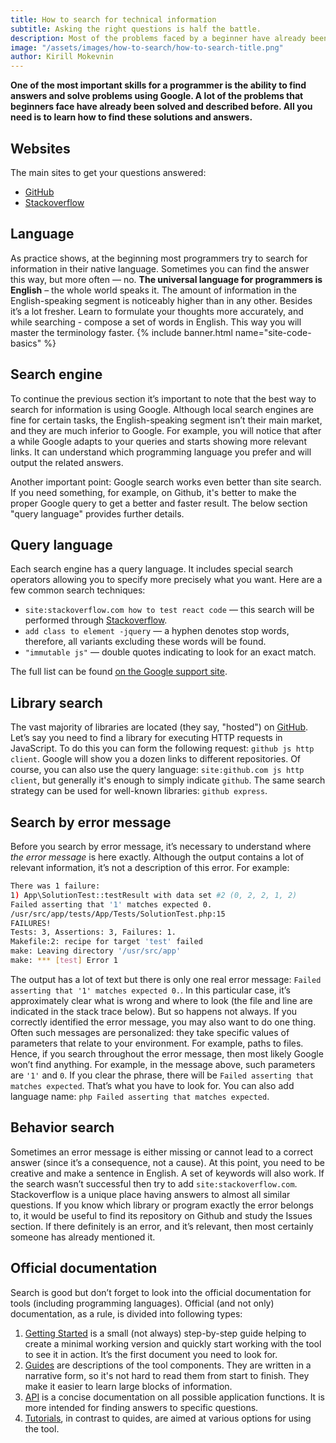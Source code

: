 ```yaml
---
title: How to search for technical information
subtitle: Asking the right questions is half the battle.
description: Most of the problems faced by a beginner have already been solved and described. You just need to learn how to find these solutions and answers
image: "/assets/images/how-to-search/how-to-search-title.png"
author: Kirill Mokevnin
---
```


**One of the most important skills for a programmer is the ability to find answers and solve problems using Google. A lot of the problems that beginners face have already been solved and described before. All you need is to learn how to find these solutions and answers.**

## Websites

The main sites to get your questions answered:
* [GitHub](https://github.com)
* [Stackoverflow](https://stackoverflow.com)

## Language

As practice shows, at the beginning most programmers try to search for information in their native language. Sometimes you can find the answer this way, but more often — no. **The universal language for programmers is English** – the whole world speaks it. The amount of information in the English-speaking segment is noticeably higher than in any other. Besides it’s a lot fresher. Learn to formulate your thoughts more accurately, and while searching - compose a set of words in English. This way you will master the terminology faster.
{% include banner.html name="site-code-basics" %}

## Search engine

To continue the previous section it’s important to note that the best way to search for information is using Google. Although local search engines are fine for certain tasks, the English-speaking segment isn’t their main market, and they are much inferior to Google. For example, you will notice that after a while Google adapts to your queries and starts showing more relevant links. It can understand which programming language you prefer and will output the related answers.

Another important point: Google search works even better than site search. If you need something, for example, on Github, it's better to make the proper Google query to get a better and faster result. The below section "query language" provides further details.

## Query language

Each search engine has a query language. It includes special search operators allowing you to specify more precisely what you want. Here are a few common search techniques:

* `site:stackoverflow.com how to test react code` — this search will be performed through [Stackoverflow](https://stackoverflow.com/).
* `add class to element -jquery` — a hyphen denotes stop words, therefore, all variants excluding these words will be found.
* `"immutable js"` — double quotes indicating to look for an exact match.

The full list can be found [on the Google support site](https://support.google.com/websearch/answer/2466433?visit_id=1-636424030566191968-2246914586&p=adv_operators&hl=en&rd=1).

## Library search

The vast majority of libraries are located (they say, "hosted") on [GitHub](https://github.com). Let’s say you need to find a library for executing HTTP requests in JavaScript. To do this you can form the following request: `github js http client`. Google will show you a dozen links to different repositories. Of course, you can also use the query language: `site:github.com js http client`, but generally it's enough to simply indicate `github`.
The same search strategy can be used for well-known libraries: `github express`.

## Search by error message

Before you search by error message, it’s necessary to understand where *the error message* is here exactly. Although the output contains a lot of relevant information, it’s not a description of this error. For example:

```sh
There was 1 failure:
1) App\SolutionTest::testResult with data set #2 (0, 2, 2, 1, 2)
Failed asserting that '1' matches expected 0.
/usr/src/app/tests/App/Tests/SolutionTest.php:15
FAILURES!
Tests: 3, Assertions: 3, Failures: 1.
Makefile:2: recipe for target 'test' failed
make: Leaving directory '/usr/src/app'
make: *** [test] Error 1
```

The output has a lot of text but there is only one real error message: `Failed asserting that '1' matches expected 0.`. In this particular case, it’s approximately clear what is wrong and where to look (the file and line are indicated in the stack trace below). But so happens not always. If you correctly identified the error message, you may also want to do one thing. Often such messages are personalized: they take specific values of parameters that relate to your environment. For example, paths to files. Hence, if you search throughout the error message, then most likely Google won’t find anything. For example, in the message above, such parameters are `'1'` and `0`. If you clear the phrase, there will be `Failed asserting that matches expected`. That’s what you have to look for. You can also add language name: `php Failed asserting that matches expected`.

## Behavior search

Sometimes an error message is either missing or cannot lead to a correct answer (since it’s a consequence, not a cause). At this point, you need to be creative and make a sentence in English. A set of keywords will also work. If the search wasn’t successful then try to add `site:stackoverflow.com`. Stackoverflow is a unique place having answers to almost all similar questions.
If you know which library or program exactly the error belongs to, it would be useful to find its repository on Github and study the Issues section. If there definitely is an error, and it’s relevant, then most certainly someone has already mentioned it.

## Official documentation

Search is good but don’t forget to look into the official documentation for tools (including programming languages). Official (and not only) documentation, as a rule, is divided into following types:

1. [Getting Started](https://guides.rubyonrails.org/getting_started.html) is a small (not always) step-by-step guide helping to create a minimal working version and quickly start working with the tool to see it in action. It’s the first document you need to look for.
1. [Guides](https://laravel.com/docs/5.5/routing) are descriptions of the tool components. They are written in a narrative form, so it's not hard to read them from start to finish. They make it easier to learn large blocks of information.
1. [API](https://bit.ly/2uq98XM) is a concise documentation on all possible application functions. It is more intended for finding answers to specific questions.
1. [Tutorials](https://blog.codeship.com/an-introduction-to-apis-with-phoenix/), in contrast to quides, are aimed at various options for using the tool.

